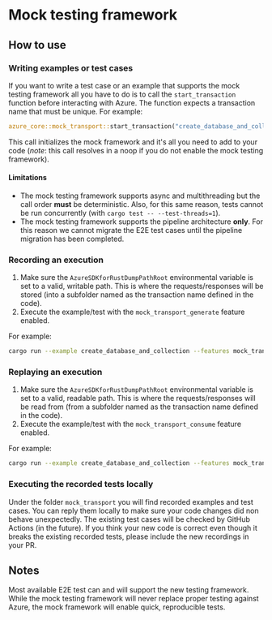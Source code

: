 # Mock testing framework

## How to use

### Writing examples or test cases

If you want to write a test case or an example that supports the mock testing framework all you have to do is to call the `start_transaction` function before interacting with Azure. The function expects a transaction name that must be unique. For example:

```rust
azure_core::mock_transport::start_transaction("create_database_and_collection");
```

This call initializes the mock framework and it's all you need to add to your code (*note*: this call resolves in a noop if you do not enable the mock testing framework).

#### Limitations

* The mock testing framework supports async and multithreading but the call order **must** be deterministic. Also, for this same reason, tests cannot be run concurrently (with `cargo test -- --test-threads=1`).
* The mock testing framework supports the pipeline architecture **only**. For this reason we cannot migrate the E2E test cases until the pipeline migration has been completed.

### Recording an execution 

1. Make sure the `AzureSDKforRustDumpPathRoot` environmental variable is set to a valid, writable path. This is where the requests/responses will be stored (into a subfolder named as the transaction name defined in the code).
2. Execute the example/test with the `mock_transport_generate` feature enabled.

For example: 

```bash
cargo run --example create_database_and_collection --features mock_transport_generate
```

### Replaying an execution

1. Make sure the `AzureSDKforRustDumpPathRoot` environmental variable is set to a valid, readable path. This is where the requests/responses will be read from (from a subfolder named as the transaction name defined in the code).
2. Execute the example/test with the `mock_transport_consume` feature enabled.

For example: 

```bash
cargo run --example create_database_and_collection --features mock_transport_consume
```

### Executing the recorded tests locally

Under the folder `mock_transport` you will find recorded examples and test cases. You can reply them locally to make sure your code changes did non behave unexpectedly. The existing test cases will be checked by GitHub Actions (in the future). If you think your new code is correct even though it breaks the existing recorded tests, please include the new recordings in your PR. 
## Notes

Most available E2E test can and will support the new testing framework. While the mock testing framework will never replace proper testing against Azure, the mock framework will enable quick, reproducible tests.
